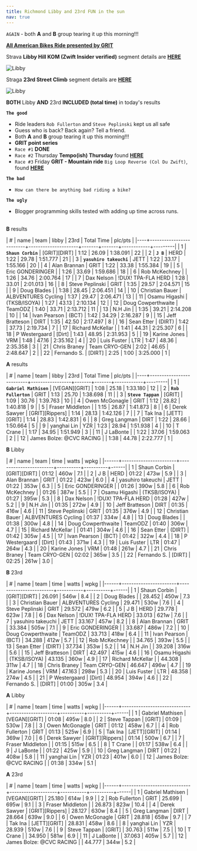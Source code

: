 ```yaml
---
title: Richmond Libby and 23rd FUN in the sun
nav: true
---
```


`AGAIN` - both **A** and **B** group tearing it up this morning!!!

[**All American Bikes Ride presented by GRIT**](https://zwiftpower.com/events.php?zid=1582785)

Strava **Libby Hill KOM (Zwift Insider verified)** segment details are  [**HERE**](https://www.strava.com/segments/12128826)

![Libby](../../../2021/01/18/images/libby.png)

Straga **23rd Street Climb** segment details are [**HERE**](https://www.strava.com/segments/10379459?filter=overall)

![Libby](../../../2021/01/18/images/23rd.png)

**BOTH** Libby **AND** 23rd **INCLUDED (total time)** in today's results

**`The good`**                    

- Ride leaders `Rob Fullerton` and `Steve Peplinski` kept us all safe
- Guess who is back? Back again? Tell a friend.
- Both **A** and **B** group tearing it up this morning!!!
- **GRIT point series**           
- `Race #1` **DONE**              
- `Race #2` Thursday **Tempo(ish) Thursday** found [**HERE**](https://zwiftpower.com/events.php?zid=1596157)
- `Race #3` Friday **GRIT - Mountain ride** `Big Loop Reverse (Col Du Zwift)`, found [**HERE**](https://zwiftpower.com/events.php?zid=1602850)

**`The bad`**
- `How can there be anything bad riding a bike?`

**`The ugly`**
- Blogger programming skills tested with adding up time across runs. <br> <br>
                                                                              
**B** results                                                                 
   
|  # | name                    | team                | libby |  23rd | Total Time | plc/pts |
|----+-------------------------+---------------------+-------+-------+------------+---------|
|  1 | **`Shaun Corbin`**      | [GRIT][DIRT]        |  1:12 | 26.09 |   1:38.091 |      22 |
|  2 | **`J B`**               | HERD                |  1:22 | 29.78 |   1:51.777 |      21 |
|  3 | **`yasuhiro takeuchi`** | JETT                |  1:22 | 33.17 |   1:55.166 |      20 |
|  4 | Alan Brannan            | GRIT                |  1:22 | 33.38 |   1:55.384 |      19 |
|  5 | Eric GONDERINGER        |                     |  1:26 | 33.69 |   1:59.686 |      18 |
|  6 | Rob McKechney           |                     |  1:26 | 34.76 |   2:00.764 |      17 |
|  7 | Dax Nelson              | !DUX! TPA-FLA HERD  |  1:28 | 33.01 |   2:01.013 |      16 |
|  8 | Steve Peplinski         | GRIT                |  1:35 | 29.57 |   2:04.571 |      15 |
|  9 | Doug Blades             |                     |  1:38 | 28.45 |   2:06.451 |      14 |
| 10 | Christian Bauer         | ALBVENTURES Cycling |  1:37 | 29.47 |   2:06.471 |      13 |
| 11 | Osamu Higashi           | (TKSB/ISOYA)        |  1:27 | 43.13 |   2:10.134 |      12 |
| 12 | Doug Cowperthwaite      | TeamODZ             |  1:40 | 33.71 |   2:13.712 |      11 |
| 13 | N.H Jin                 |                     |  1:35 | 39.21 |   2:14.208 |      10 |
| 14 | Ivan Pearson            | (BCT)               |  1:42 | 34.29 |   2:16.287 |       9 |
| 15 | Jeff Bratteson          | DIRT                |  1:35 | 42.50 |   2:17.497 |       8 |
| 16 | Sean Etter              | (DIRT)              |  1:42 | 37.73 |   2:19.734 |       7 |
| 17 | Richard McKellar        |                     |  1:41 | 44.31 |   2:25.307 |       6 |
| 18 | P Westergaard           | [Dirt]              |  1:43 | 48.95 |   2:31.953 |       5 |
| 19 | Karine Jones            | VRM                 |  1:48 | 47.16 |   2:35.162 |       4 |
| 20 | Luis Fuster             | LTR                 |  1:47 | 48.36 |   2:35.358 |       3 |
| 21 | Chris Braney            | Team CRYO-GEN       |  2:02 | 46.65 |   2:48.647 |       2 |
| 22 | Fernando S.             | [DIRT]              |  2:25 |  1:00 |   3:25.000 |       1 |
                      
**A** results         
                      
|  # | name                     | team            | libby |  23rd | Total Time | plc/pts |
|----+--------------------------+-----------------+-------+-------+------------+---------|
|  1 | **`Gabriel Mathisen`**   | [VEGAN][GRIT]   |  1:08 | 25.18 |   1:33.180 |      12 |
|  2 | **`Rob Fullerton`**      | GRIT            |  1:13 | 25.70 |   1:38.698 |      11 |
|  3 | **`Steve Tappan`**       | [GRIT]          |  1:09 | 30.76 |   1:39.763 |      10 |
|  4 | Owen McGonagle           | GRIT            |  1:12 | 28.82 |   1:40.818 |       9 |
|  5 | Fraser Middleton         |                 |  1:15 | 26.87 |   1:41.873 |       8 |
|  6 | Derek Sawyer             | [GRIT][Rippers] |  1:14 | 28.13 |   1:42.126 |       7 |
|  7 | Tak Ina                  | [JETT][GRIT]    |  1:14 | 28.83 |   1:42.831 |       6 |
|  8 | Greg Langman             | DIRT            |  1:22 | 28.66 |   1:50.664 |       5 |
|  9 | yanghai Lin              | YZR             |  1:23 | 28.94 |   1:51.938 |       4 |
| 10 | T Crane                  |                 |  1:17 | 34.95 |   1:51.949 |       3 |
| 11 | J LaBonte                |                 |  1:22 | 37.06 |   1:59.063 |       2 |
| 12 | James Bolze: @CVC RACING |                 |  1:38 | 44.78 |   2:22.777 |       1 |
         
**B** Libby                                                                            
                                                                                       
| #    | name                  | team                   | time     | watts    | wpkg | 
|------+-----------------------+------------------------+----------+----------+------| 
| 1    | Shaun Corbin          | [GRIT][DIRT]           | 01:12    | 460w     | 7.1  | 
| 2    | J B                   | HERD                   | 01:22    | 473w     | 5.9  | 
| 3    | Alan Brannan          | GRIT                   | 01:22    | 423w     | 6.0  | 
| 4    | yasuhiro takeuchi     | JETT                   | 01:22    | 353w     | 6.3  | 
| 5    | Eric GONDERINGER      |                        | 01:26    | 390w     | 5.8  | 
| 6    | Rob McKechney         |                        | 01:26    | 387w     | 5.5  | 
| 7    | Osamu Higashi         | (TKSB/ISOYA)           | 01:27    | 395w     | 5.3  | 
| 8    | Dax Nelson            | !DUX! TPA-FLA HERD     | 01:28    | 427w     | 5.2  | 
| 9    | N.H Jin               |                        | 01:35    | 272w     | 4.9  | 
| 10   | Jeff Bratteson        | DIRT                   | 01:35    | 416w     | 4.6  | 
| 11   | Steve Peplinski       | GRIT                   | 01:35    | 376w     | 4.9  | 
| 12   | Christian Bauer       | ALBVENTURES Cycling    | 01:37    | 334w     | 4.8  | 
| 13   | Doug Blades           |                        | 01:38    | 300w     | 4.8  | 
| 14   | Doug Cowperthwaite    | TeamODZ                | 01:40    | 306w     | 4.7  | 
| 15   | Richard McKellar      |                        | 01:41    | 304w     | 4.6  | 
| 16   | Sean Etter            | (DIRT)                 | 01:42    | 305w     | 4.5  | 
| 17   | Ivan Pearson          | (BCT)                  | 01:42    | 322w     | 4.4  | 
| 18   | P Westergaard         | [Dirt]                 | 01:43    | 371w     | 4.3  | 
| 19   | Luis Fuster           | LTR                    | 01:47    | 264w     | 4.3  | 
| 20   | Karine Jones          | VRM                    | 01:48    | 261w     | 4.7  | 
| 21   | Chris Braney          | Team CRYO-GEN          | 02:02    | 365w     | 3.5  | 
| 22   | Fernando S.           | [DIRT]                 | 02:25    | 261w     | 3.0  | 
                                                                                       
**B** 23rd
                                                                                       
| #    | name                  | team                   | time      | watts    | wpkg |
|------+-----------------------+------------------------+-----------+----------+------|
| 1    | Shaun Corbin          | [GRIT][DIRT]           | 26.091    | 546w     | 8.4  |
| 2    | Doug Blades           |                        | 28.452    | 450w     | 7.3  |
| 3    | Christian Bauer       | ALBVENTURES Cycling    | 29.471    | 530w     | 7.6  |
| 4    | Steve Peplinski       | GRIT                   | 29.572    | 479w     | 6.2  |
| 5    | J B                   | HERD                   | 29.778    | 623w     | 7.8  |
| 6    | Dax Nelson            | !DUX! TPA-FLA HERD     | 33.013    | 621w     | 7.6  |
| 7    | yasuhiro takeuchi     | JETT                   | 33.167    | 457w     | 8.2  |
| 8    | Alan Brannan          | GRIT                   | 33.384    | 505w     | 7.1  |
| 9    | Eric GONDERINGER      |                        | 33.687    | 486w     | 7.2  |
| 10   | Doug Cowperthwaite    | TeamODZ                | 33.713    | 418w     | 6.4  |
| 11   | Ivan Pearson          | (BCT)                  | 34.288    | 412w     | 5.7  |
| 12   | Rob McKechney         |                        | 34.765    | 393w     | 5.5  |
| 13   | Sean Etter            | (DIRT)                 | 37.734    | 353w     | 5.2  |
| 14   | N.H Jin               |                        | 39.208    | 316w     | 5.6  |
| 15   | Jeff Bratteson        | DIRT                   | 42.497    | 415w     | 4.6  |
| 16   | Osamu Higashi         | (TKSB/ISOYA)           | 43.135    | 360w     | 4.9  |
| 17   | Richard McKellar      |                        | 44.308    | 311w     | 4.7  |
| 18   | Chris Braney          | Team CRYO-GEN          | 46.647    | 496w     | 4.7  |
| 19   | Karine Jones          | VRM                    | 47.163    | 298w     | 5.3  |
| 20   | Luis Fuster           | LTR                    | 48.358    | 274w     | 4.5  |
| 21   | P Westergaard         | [Dirt]                 | 48.954    | 394w     | 4.6  |
| 22   | Fernando S.           | [DIRT]                 | 01:00     | 305w     | 3.4  |
          
**A** Libby
           
| #    | name                        | team               | time     | watts    | wpkg |
|------+-----------------------------+--------------------+----------+----------+------|
| 1    | Gabriel Mathisen            | [VEGAN][GRIT]      | 01:08    | 495w     | 8.0  |
| 2    | Steve Tappan                | [GRIT]             | 01:09    | 530w     | 7.8  |
| 3    | Owen McGonagle              | GRIT               | 01:12    | 458w     | 6.7  |
| 4    | Rob Fullerton               | GRIT               | 01:13    | 525w     | 6.9  |
| 5    | Tak Ina                     | [JETT][GRIT]       | 01:14    | 369w     | 7.0  |
| 6    | Derek Sawyer                | [GRIT][Rippers]    | 01:14    | 500w     | 6.7  |
| 7    | Fraser Middleton            |                    | 01:15    | 515w     | 6.5  |
| 8    | T Crane                     |                    | 01:17    | 538w     | 6.4  |
| 9    | J LaBonte                   |                    | 01:22    | 425w     | 5.9  |
| 10   | Greg Langman                | DIRT               | 01:22    | 408w     | 5.8  |
| 11   | yanghai Lin                 | YZR                | 01:23    | 401w     | 6.0  |
| 12   | James Bolze: @CVC RACING    |                    | 01:38    | 334w     | 5.1  |
           
**A** 23rd

| #    | name                        | team               | time      | watts    | wpkg |
|------+-----------------------------+--------------------+-----------+----------+------|
| 1    | Gabriel Mathisen            | [VEGAN][GRIT]      | 25.180    | 614w     | 9.9  |
| 2    | Rob Fullerton               | GRIT               | 25.699    | 695w     | 9.1  |
| 3    | Fraser Middleton            |                    | 26.873    | 823w     | 10.4 |
| 4    | Derek Sawyer                | [GRIT][Rippers]    | 28.127    | 630w     | 8.4  |
| 5    | Greg Langman                | DIRT               | 28.664    | 639w     | 9.0  |
| 6    | Owen McGonagle              | GRIT               | 28.818    | 658w     | 9.7  |
| 7    | Tak Ina                     | [JETT][GRIT]       | 28.831    | 458w     | 8.6  |
| 8    | yanghai Lin                 | YZR                | 28.939    | 510w     | 7.6  |
| 9    | Steve Tappan                | [GRIT]             | 30.763    | 511w     | 7.5  |
| 10   | T Crane                     |                    | 34.950    | 581w     | 6.9  |
| 11   | J LaBonte                   |                    | 37.063    | 405w     | 5.7  |
| 12   | James Bolze: @CVC RACING    |                    | 44.777    | 344w     | 5.2  |
